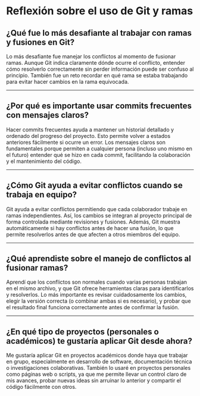 # Reflexión sobre el uso de Git y ramas

## ¿Qué fue lo más desafiante al trabajar con ramas y fusiones en Git?
Lo más desafiante fue manejar los conflictos al momento de fusionar ramas. Aunque Git indica claramente dónde ocurre el conflicto, entender cómo resolverlo correctamente sin perder información puede ser confuso al principio. También fue un reto recordar en qué rama se estaba trabajando para evitar hacer cambios en la rama equivocada.

---

## ¿Por qué es importante usar commits frecuentes con mensajes claros?
Hacer commits frecuentes ayuda a mantener un historial detallado y ordenado del progreso del proyecto. Esto permite volver a estados anteriores fácilmente si ocurre un error. Los mensajes claros son fundamentales porque permiten a cualquier persona (incluso uno mismo en el futuro) entender qué se hizo en cada commit, facilitando la colaboración y el mantenimiento del código.

---

## ¿Cómo Git ayuda a evitar conflictos cuando se trabaja en equipo?
Git ayuda a evitar conflictos permitiendo que cada colaborador trabaje en ramas independientes. Así, los cambios se integran al proyecto principal de forma controlada mediante revisiones y fusiones. Además, Git muestra automáticamente si hay conflictos antes de hacer una fusión, lo que permite resolverlos antes de que afecten a otros miembros del equipo.

---

## ¿Qué aprendiste sobre el manejo de conflictos al fusionar ramas?
Aprendí que los conflictos son normales cuando varias personas trabajan en el mismo archivo, y que Git ofrece herramientas claras para identificarlos y resolverlos. Lo más importante es revisar cuidadosamente los cambios, elegir la versión correcta (o combinar ambas si es necesario), y probar que el resultado final funciona correctamente antes de confirmar la fusión.

---

## ¿En qué tipo de proyectos (personales o académicos) te gustaría aplicar Git desde ahora?
Me gustaría aplicar Git en proyectos académicos donde haya que trabajar en grupo, especialmente en desarrollo de software, documentación técnica o investigaciones colaborativas. También lo usaré en proyectos personales como páginas web o scripts, ya que me permite llevar un control claro de mis avances, probar nuevas ideas sin arruinar lo anterior y compartir el código fácilmente con otros.
